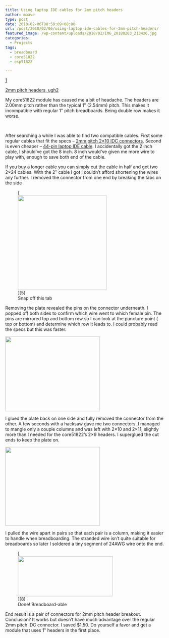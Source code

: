 ```yaml
---
title: Using laptop IDE cables for 2mm pitch headers
author: maave
type: post
date: 2018-02-06T08:50:09+00:00
url: /post/2018/02/06/using-laptop-ide-cables-for-2mm-pitch-headers/
featured_image: /wp-content/uploads/2018/02/IMG_20180203_213426.jpg
categories:
  - Projects
tags:
  - breadboard
  - core51822
  - esp51822

---
```

[](/uploads/2018/02/IMG_20180203_213426-Copy.jpg)[1]

[2mm pitch headers, ugh](/uploads/2018/02/Core51822-size.jpg)[2]

My core51822 module has caused me a bit of headache. The headers are 2.00mm pitch rather than the typical 1&#8243; (2.54mm) pitch. This makes it incompatible with regular 1&#8243; pitch breadboards. Being double row makes it worse.

<!--more-->

&nbsp;

After searching a while I was able to find two compatible cables. First some regular cables that fit the specs &#8211; [2mm pitch 2&#215;10 IDC connectors][3]. Second is even cheaper &#8211; [44-pin laptop IDE cable][4]​. I accidentally got the 2 inch cable, I should&#8217;ve got the 8 inch. 8 inch would&#8217;ve given me more wire to play with, enough to save both end of the cable.

If you buy a longer cable you can simply cut the cable in half and get two 2&#215;24 cables. With the 2&#8243; cable I got I couldn&#8217;t afford shortening the wires any further. I removed the connector from one end by breaking the tabs on the side

<figure id="attachment_360" aria-describedby="caption-attachment-360" style="width: 281px" class="wp-caption aligncenter">[<img class="wp-image-360" src="/uploads/2018/02/IMG_20180203_191933-281x300.jpg" width="281" height="300" srcset="/uploads/2018/02/IMG_20180203_191933-281x300.jpg 281w, /uploads/2018/02/IMG_20180203_191933.jpg 485w" sizes="(max-width: 281px) 100vw, 281px" />][5]<figcaption id="caption-attachment-360" class="wp-caption-text">Snap off this tab</figcaption></figure>

Removing the plate revealed the pins on the connector underneath. I popped off both sides to confirm which wire went to which female pin. The pins are mirrored top and bottom row so I can look at the puncture point ( top or bottom) and determine which row it leads to. I could probably read the specs but this was faster.

[<img class="wp-image-361" src="/uploads/2018/02/IMG_20180203_205214-Copy-300x237.jpg" width="300" height="237" srcset="/uploads/2018/02/IMG_20180203_205214-Copy-300x237.jpg 300w, /uploads/2018/02/IMG_20180203_205214-Copy-768x608.jpg 768w, /uploads/2018/02/IMG_20180203_205214-Copy-1024x810.jpg 1024w, /uploads/2018/02/IMG_20180203_205214-Copy.jpg 1141w" sizes="(max-width: 300px) 100vw, 300px" />][6]

I glued the plate back on one side and fully removed the connector from the other. A few seconds with a hacksaw gave me two connectors. I managed to mangle only a couple columns and was left with 2&#215;10 and 2&#215;11, slightly more than I needed for the core51822&#8217;s 2&#215;9 headers. I superglued the cut ends to keep the plate on.

[<img class="wp-image-363" src="/uploads/2018/02/IMG_20180203_213426-300x250.jpg" width="300" height="250" srcset="/uploads/2018/02/IMG_20180203_213426-300x250.jpg 300w, /uploads/2018/02/IMG_20180203_213426-768x640.jpg 768w, /uploads/2018/02/IMG_20180203_213426-1024x853.jpg 1024w, /uploads/2018/02/IMG_20180203_213426.jpg 1272w" sizes="(max-width: 300px) 100vw, 300px" />][7]

I pulled the wire apart in pairs so that each pair is a column, making it easier to handle when breadboarding. The stranded wire isn&#8217;t quite suitable for breadboards so later I soldered a tiny segment of 24AWG wire onto the end.

<figure id="attachment_366" aria-describedby="caption-attachment-366" style="width: 300px" class="wp-caption aligncenter">[<img class="wp-image-366" src="/uploads/2018/02/IMG_20180203_213608-300x127.jpg" width="300" height="127" srcset="/uploads/2018/02/IMG_20180203_213608-300x127.jpg 300w, /uploads/2018/02/IMG_20180203_213608-768x326.jpg 768w, /uploads/2018/02/IMG_20180203_213608-1024x434.jpg 1024w" sizes="(max-width: 300px) 100vw, 300px" />][8]<figcaption id="caption-attachment-366" class="wp-caption-text">Done! Breadboard-able</figcaption></figure>

End result is a pair of connectors for 2mm pitch header breakout. Conclusion? It works but doesn&#8217;t have much advantage over the regular 2mm pitch IDC connector. I saved $1.50. Do yourself a favor and get a module that uses 1&#8243; headers in the first place.

 [1]: /uploads/2018/02/IMG_20180203_213426-Copy.jpg
 [2]: /uploads/2018/02/Core51822-size.jpg
 [3]: https://www.ebay.com/itm/2/182158682043
 [4]: https://www.newegg.com/Product/Product.aspx?Item=9SIA67055T3504
 [5]: /uploads/2018/02/IMG_20180203_191933.jpg
 [6]: /uploads/2018/02/IMG_20180203_205214-Copy.jpg
 [7]: /uploads/2018/02/IMG_20180203_213426.jpg
 [8]: /uploads/2018/02/IMG_20180203_213608.jpg
